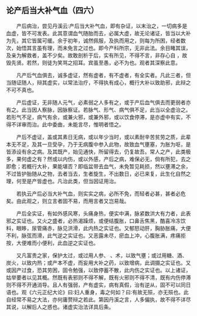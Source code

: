 ## 论产后当大补气血（四六）


&emsp;&emsp;产后病治，尝见丹溪云∶产后当大补气血，即有杂证，以末治之，一切病多是血虚，皆不可发表。此其意谓血气随胎而去，必属大虚，故无论诸证，皆当以大补为先，其它皆属可缓。余于初年，诚然佩服，及执而用之，则每为所困，经者数次，始悟其言虽有理，而未免言之过也。即今产科所宗，无非此法。余目睹其误，及亲为解救者，盖不少矣。故敢剖析于后，实有所见，不得不言，非存心自 ，故毁先贤。若然，则徒为笑骂之招耳。宾虽至愚，必不为也。观者其深察此意。

&emsp;&emsp;凡产后气血俱去，诚多虚证，然有虚者，有不虚者，有全实者。凡此三者，但当随证随人，辩其虚实，以常法治疗，不得执有成心，概行大补以致助邪，此辩之不可不真也。

&emsp;&emsp;产后虚证，无非随人元气，必素弱之人多有之，或于产后血气俱去而更弱者亦有之。此当因人察脉，因脉察证。若脉气、形气、病气俱不足，此当以全虚治之。若形气不足，病气有余，或兼火邪，或兼外邪，或以饮食停滞，是亦虚中有实，不得不详审而治。此中委曲，未能言尽，惟明者悟之。

&emsp;&emsp;产后不虚证，盖或其素日无病，或以年少当时，或以素耐辛苦贫劳之质，此辈本无不足，及其一旦受孕，乃于无病腹中参入此物，故致血气壅塞，为胀为呕，是皆添设有余之病。及其既产，始见通快，所留得去，仍复故吾。常人之产，此类极多，果何虚之有？然或以内伤，或以外感，产后之病，难保必无，倘有所犯，去之即愈；若概行大补，果能堪否？即临盆带去血气，未免暂见耗损，然以壅滞之余，不过皆护胎随从之物，去者当去，生者旋生，不出数日，必已来复，此生化自然之理，何至是产皆虚也。凡治此类，但当因证用治。

&emsp;&emsp;若执云产后必当大补气血，则实实之病，必所不免，而轻者必甚，甚者必危矣。由此观之，则立言者固不易，而用言者又岂易哉。

&emsp;&emsp;产后全实证，有如外感风寒，头痛身热，便实中满，脉紧数洪大有力者，此表邪之实证也。又火之盛者，必热渴躁烦，或便结腹胀，口鼻舌焦黑，酷喜冷冻饮料，眼眵，尿管痛赤，脉见洪滑，此内热之实证也。又郁怒动肝，胸胁胀痛，大便不利，脉弦而滑，此气逆之实证也。又恶露未尽，瘀血上冲，心腹胀满，疼痛拒按，大便难而小便利，此血逆之实证也。

&emsp;&emsp;又凡富贵之家，保护太过，或过用人参、 、术，以致气壅；或过用糖、酒、炭火，以致内热；或产本不虚，而妄用大补之药，以致增病，此调摄之实证也。又或因产过食，恐其劳困，固令勉强，以致停蓄不散，此内伤之实证也。以上诸证，姑举要者以见其概。然既有表邪则不得不解，既有火邪则不得不清，既有内伤停滞则不得不开通消导。且人有强弱，产有虚实，病有真假，治有逆从，固不可以同日语也。观《六元正纪大论》曰∶妇人重身，毒之何如？曰∶有故无殒，亦无殒也。此自经常不易之大法，亦何庸赘辩之若此。第因丹溪之言，人多偏执，故不得不详尽其说，以解后人之惑也。诸虚实治法详具后条。

